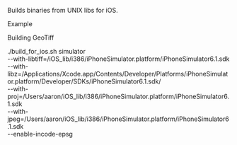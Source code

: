 Builds binaries from UNIX libs for iOS.

Example 

Building GeoTiff

./build_for_ios.sh simulator \
--with-libtiff=/iOS_lib/i386/iPhoneSimulator.platform/iPhoneSimulator6.1.sdk \
--with-libz=/Applications/Xcode.app/Contents/Developer/Platforms/iPhoneSimulator.platform/Developer/SDKs/iPhoneSimulator6.1.sdk/ \
--with-proj=/Users/aaron/iOS_lib/i386/iPhoneSimulator.platform/iPhoneSimulator6.1.sdk \
--with-jpeg=/Users/aaron/iOS_lib/i386/iPhoneSimulator.platform/iPhoneSimulator6.1.sdk \
--enable-incode-epsg
